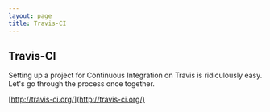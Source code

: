```yaml
---
layout: page
title: Travis-CI
---
```


## Travis-CI

Setting up a project for Continuous Integration on Travis is ridiculously easy. Let's go through the process once together.

[http://travis-ci.org/](http://travis-ci.org/)